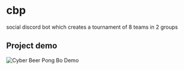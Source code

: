# cbp

social discord bot which creates a tournament of 8 teams in 2 groups

## Project demo

![Cyber Beer Pong Bo Demo](https://drive.google.com/file/d/1ctdk8wacHl_gEDCrRp5VMlWE6RGEpYGb/view?usp=sharing)
